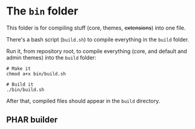 # The `bin` folder

This folder is for compiling stuff (core, themes, ~~extensions~~) into one file.

There's a bash script (`build.sh`) to compile everything in the `build` folder.

Run it, from repository root, to compile everything (core, and default and admin themes) into the `build` folder:

```
# Make it
chmod a+x bin/build.sh 

# Build it
./bin/build.sh
```

After that, compiled files should appear in the `build` directory. 

## PHAR builder